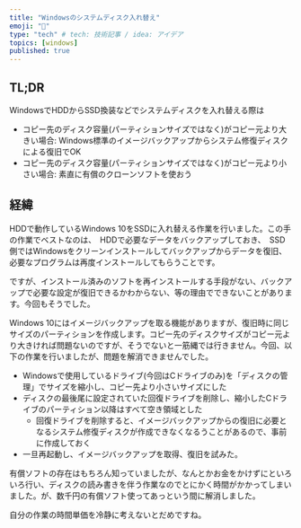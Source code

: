 ```yaml
---
title: "Windowsのシステムディスク入れ替え"
emoji: "💭"
type: "tech" # tech: 技術記事 / idea: アイデア
topics: [windows]
published: true
---
```

TL;DR
-----

WindowsでHDDからSSD換装などでシステムディスクを入れ替える際は

* コピー先のディスク容量(パーティションサイズではなく)がコピー元より大きい場合: Windows標準のイメージバックアップからシステム修復ディスクによる復旧でOK
* コピー先のディスク容量(パーティションサイズではなく)がコピー元より小さい場合: 素直に有償のクローンソフトを使おう

経緯
----

HDDで動作しているWindows 10をSSDに入れ替える作業を行いました。この手の作業でベストなのは、　HDDで必要なデータをバックアップしておき、　SSD側ではWindowsをクリーンインストールしてバックアップからデータを復旧、必要なプログラムは再度インストールしてもらうことです。

ですが、インストール済みのソフトを再インストールする手段がない、バックアップで必要な設定が復旧できるかわからない、等の理由でできないことがあります。今回もそうでした。

Windows 10にはイメージバックアップを取る機能がありますが、復旧時に同じサイズのパーティションを作成します。コピー先のディスクサイズがコピー元より大きければ問題ないのですが、そうでないと一筋縄では行きません。今回、以下の作業を行いましたが、問題を解消できませんでした。

* Windowsで使用しているドライブ(今回はCドライブのみ)を「ディスクの管理」でサイズを縮小し、コピー先より小さいサイズにした
* ディスクの最後尾に設定されていた回復ドライブを削除し、縮小したCドライブのパーティション以降はすべて空き領域とした
  * 回復ドライブを削除すると、イメージバックアップからの復旧に必要となるシステム修復ディスクが作成できなくなるうことがあるので、事前に作成しておく
* 一旦再起動し、イメージバックアップを取得、復旧を試みた。

有償ソフトの存在はもちろん知っていましたが、なんとかお金をかけずにといろいろ行い、ディスクの読み書きを伴う作業なのでとにかく時間がかかってしまいました。が、数千円の有償ソフト使ってあっという間に解消しました。

自分の作業の時間単価を冷静に考えないとだめですね。
